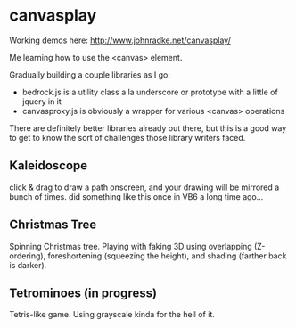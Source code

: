 canvasplay
==========

Working demos here: http://www.johnradke.net/canvasplay/

Me learning how to use the &lt;canvas> element.

Gradually building a couple libraries as I go:

- bedrock.js is a utility class a la underscore or prototype with a little of jquery in it
- canvasproxy.js is obviously a wrapper for various &lt;canvas> operations

There are definitely better libraries already out there, but this is a good way to get to know the sort of challenges those library writers faced.

Kaleidoscope
------------

click &amp; drag to draw a path onscreen, and your drawing will be mirrored a bunch of times. did something like this once in VB6 a long time ago...

Christmas Tree
--------------

Spinning Christmas tree. Playing with faking 3D using overlapping (Z-ordering), foreshortening (squeezing the height), and shading (farther back is darker).

Tetrominoes (in progress)
-------------------------

Tetris-like game. Using grayscale kinda for the hell of it.
